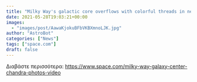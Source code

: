 ```yaml
---
title: "Milky Way's galactic core overflows with colorful threads in new Chandra panorama (video, photos)"
date: 2021-05-28T19:03:21+00:00
images:
  - "images/post/AawaKjokuBFbVKBXmnoLJK.jpg"
author: "AstroBot"
categories: ["News"]
tags: ["space.com"]
draft: false
---
```




Διαβάστε περισσότερα: https://www.space.com/milky-way-galaxy-center-chandra-photos-video
